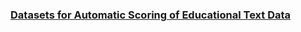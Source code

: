 ### [Datasets for Automatic Scoring of Educational Text Data](https://ltl-ude.github.io/EduScoringDatasets/)